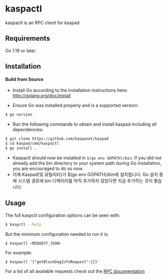 # kaspactl

kaspactl is an RPC client for kaspad

## Requirements

Go 1.19 or later.

## Installation

#### Build from Source

- Install Go according to the installation instructions here:
  http://golang.org/doc/install

- Ensure Go was installed properly and is a supported version:

```bash
$ go version
```

- Run the following commands to obtain and install kaspad including all dependencies:

```bash
$ git clone https://github.com/kaspanet/kaspad
$ cd kaspad/cmd/kaspactl
$ go install .
```

- Kaspactl should now be installed in `$(go env GOPATH)/bin`. If you did not already add the bin directory to your
  system path during Go installation, you are encouraged to do so now.
- 이제 Kaspad(및 유틸리티)가 $(go env GOPATH)/bin에 설치됩니다. Go 설치 중에 시스템 경로에 bin 디렉터리를 아직 추가하지 않았다면 지금 추가하는 것이 좋습니다.

## Usage

The full kaspctl configuration options can be seen with:

```bash
$ kaspctl --help
```

But the minimum configuration needed to run it is:

```bash
$ kaspactl <REQUEST_JSON>
```

For example:

```
$ kaspactl '{"getBlockDagInfoRequest":{}}'
```

For a list of all available requests check out the [RPC documentation](infrastructure/network/netadapter/server/grpcserver/protowire/rpc.md)